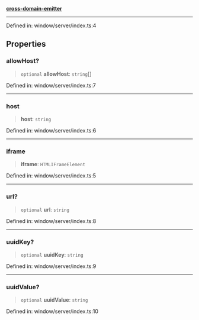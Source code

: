 [**cross-domain-emitter**](../README.md)

***

Defined in: window/server/index.ts:4

## Properties

### allowHost?

> `optional` **allowHost**: `string`[]

Defined in: window/server/index.ts:7

***

### host

> **host**: `string`

Defined in: window/server/index.ts:6

***

### iframe

> **iframe**: `HTMLIFrameElement`

Defined in: window/server/index.ts:5

***

### url?

> `optional` **url**: `string`

Defined in: window/server/index.ts:8

***

### uuidKey?

> `optional` **uuidKey**: `string`

Defined in: window/server/index.ts:9

***

### uuidValue?

> `optional` **uuidValue**: `string`

Defined in: window/server/index.ts:10
